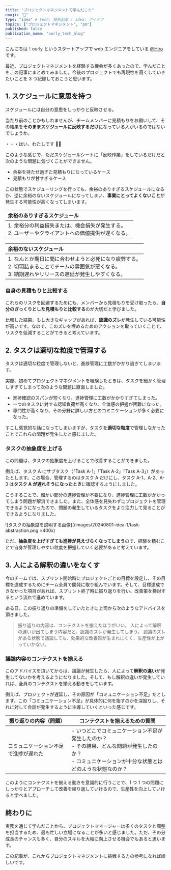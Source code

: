 ```yaml
---
title: "プロジェクトマネジメントで学んだこと"
emoji: "🔖"
type: "idea" # tech: 技術記事 / idea: アイデア
topics: ["プロジェクトマネジメント", "pm"]
published: false
publication_name: "ourly_tech_blog"
---
```


こんにちは！ourly というスタートアップで web エンジニアをしている [@Hiro](https://x.com/hirox126)です。

最近、プロジェクトマネジメントを経験する機会が多くあったので、学んだことをこの記事にまとめてみました。今後のプロジェクトでも再現性を高くしていきたいことを 3 つ記録しておこうと思います。

## 1. スケジュールに意思を持つ

スケジュールには自分の意思をしっかりと反映させる。

当たり前のことかもしれませんが、チームメンバーに見積もりをお願いして、その結果を**そのままスケジュールに反映するだけ**になっている人がいるのではないでしょうか。

・・・はい、わたしです 🙋‍♂️

このような感じで、ただスケジュールシートに「反映作業」をしているだけだと次のような問題に気づくことができません。

- 余裕を持たせ過ぎた見積もりになっているケース
- 見積もりが甘すぎるケース

この状態でスケジューリングを行っても、余裕のありすぎるスケジュールになるか、逆に余裕のないスケジュールになってしまい、**事業にとってよくないこと**が発生する可能性が高くなってしまいます。

| 余裕のありすぎるスケジュール |
| :---------------------- |
| 1. 余裕分の利益損失または、機会損失が発生する。<br>2. ユーザーやクライアントへの価値提供が遅くなる。 |

| 余裕のないスケジュール |
| :---------------------- |
| 1. なんとか期日に間に合わせようと必死になり疲弊する。<br>2. 切羽詰まることでチームの雰囲気が悪くなる。<br>3. 納期遅れやリリースの遅延が発生しやすくなる。 |

### 自身の見積もりと比較する

これらのリスクを回避するためにも、メンバーから見積もりを受け取ったら、**自分のざっくりとした見積もりと比較する**のが大切だと学びました。

比較した結果、もし大きなギャップがあれば、**認識のズレ**が発生している可能性が高いです。なので、このズレを埋めるためのアクションを取っていくことで、リスクを低減することができると考えています。

## 2. タスクは適切な粒度で管理する

タスクは適切な粒度で管理しないと、進捗管理に工数がかかり過ぎてしまいます。

実際、初めてプロジェクトマネジメントを経験したときは、タスクを細かく管理しすぎてしまって次のような問題に直面しました。

- 進捗確認のスパンが短くなり、進捗管理に工数がかかりすぎてしまった。
- 一つのタスクに対する認知負荷が高くなり、全体感の把握が困難になった。
- 専門性が高くなり、その分野に詳しい方とのコミニケーションが多く必要になった。

すこし感覚的な話になってしまいますが、タスクを**適切な粒度**で管理しなかったことでこれらの問題が発生したと感じました。

### タスクの抽象度を上げる

この問題は、タスクの抽象度を上げることで改善することができました。

例えば、タスク A にサブタスク（「Task A-1」「Task A-2」「Task A-3」）があったとします。この場合、管理するのはタスク A だけにし、タスク A-1、A-2、A-3 は**タスク A が遅れそうになったとき**に確認するようにしました。

こうすることで、細かい部分の進捗管理が不要になり、進捗管理に工数がかかってしまう問題が解消できました。また、全体感を見失わずにプロジェクトを管理できるようになったので、問題の発生しているタスクをより注力して見ることができるようになりました。

![タスクの抽象度を説明する画像](/images/20240801-idea-1/task-abstraction.png =400x)

ただ、**抽象度を上げすぎても進捗が見えづらくなってしまう**ので、経験を積むことで自身が管理しやすい粒度を把握していく必要があると考えています。

## 3. 人による解釈の違いをなくす

今のチームでは、スプリント開始時にプロジェクトごとの目標を設定し、その目標を達成するためにチーム全員で開発に取り組んでいます。そして、目標達成できなかった項目があれば、スプリント終了時に振り返りを行い、改善策を検討するという流れで進めています。

ある日、この振り返りの準備をしていたときに上司から次のようなアドバイスを頂きました。

> 振り返りの内容は、コンテクストを揃えたほうがいい。
> 人によって解釈の違いが出てしまう内容だと、認識のズレが発生してしまう。
> 認識のズレがある状態で議論しても、効果的な改善策が生まれにくく、生産性が上がっていかない。

### 議論内容のコンテクストを揃える

このアドバイスを頂いてからは、議論が発生したら、人によって**解釈の違い**が発生してないかを考えるようになりました。そして、もし解釈の違いが発生していれば、全員のコンテクストを揃える動きをしています。

例えば、プロジェクトが遅延し、その原因が「コミュニケーション不足」だとします。この「コミュニケーション不足」が具体的に何を指すのかを深掘りし、それに対して会話が発生するように主導していくといった感じです。

| 振り返りの内容（問題） | コンテクストを揃えるための質問 |
| ------------------ | ------------------------- |
| コミュニケーション不足で進捗が遅れた | - いつどこでコミュニケーション不足が発生したのか？<br>- その結果、どんな問題が発生したのか？<br>- コミュニケーションが十分な状態とはどのような状態なのか？ |

このようにコンテクストを揃える動きを意識的に行うことで、1 つ 1 つの問題にしっかりとアプローチして改善を繰り返していけるので、生産性を向上していけると学べました。

## 終わりに

実務を通じて学んだことから、プロジェクトマネージャーは多くのタスクと調整を担当するため、最も忙しい立場になることが多いと感じました。ただ、その分成長のチャンスも多く、自分のスキルを大幅に向上させる機会でもあると思います。

この記事が、これからプロジェクトマネジメントに挑戦する方の参考になれば嬉しいです。
